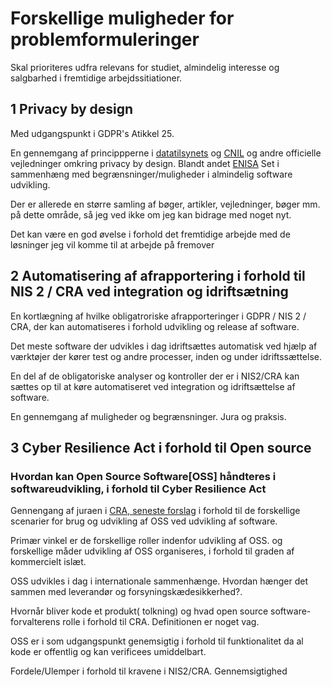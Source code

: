 # Forskellige muligheder for problemformuleringer

Skal prioriteres udfra relevans for studiet, almindelig interesse og salgbarhed i fremtidige arbejdssitiationer.

## 1 Privacy by design
Med udgangspunkt i GDPR's Atikkel 25. 

En gennemgang af princippperne i [datatilsynets](https://www.datatilsynet.dk/Media/637689328983143992/Behandlingssikkerhed%20og%20databeskyttelse%20gennem%20design%20og%20standardindstillinger_2018.pdf) og 
[CNIL](https://github.com/LINCnil/GDPR-Developer-Guide) og andre officielle vejledninger omkring privacy by design.
Blandt andet [ENISA](https://www.enisa.europa.eu/publications/data-protection-engineering)
Set i sammenhæng med begrænsninger/muligheder i almindelig software udvikling. 

Der er allerede en større samling af bøger, artikler, vejledninger, bøger mm. på dette område, så jeg ved ikke om jeg kan bidrage med noget nyt. 

Det kan være en god øvelse i forhold det fremtidige arbejde med de løsninger jeg vil komme til at arbejde på fremover  


## 2 Automatisering af afrapportering i forhold til NIS 2 / CRA ved integration og idriftsætning
En kortlægning af hvilke obligatroriske afrapporteringer i GDPR / NIS 2 / CRA, der kan automatiseres i forhold udvikling og release af software.

Det meste software der udvikles i dag idriftsættes automatisk ved hjælp af værktøjer der kører test og andre processer, inden og under idriftssættelse.

En del af de obligatoriske analyser og kontroller der er i NIS2/CRA kan sættes op til at køre automatiseret ved integration og idriftsættelse af software.

En gennemgang af muligheder og begrænsninger. Jura og praksis.



## 3 Cyber Resilience Act i forhold til Open source 
### Hvordan kan Open Source Software[OSS] håndteres i softwareudvikling, i forhold til Cyber Resilience Act

Gennengang af juraen i [CRA, seneste forslag](https://www.europarl.europa.eu/doceo/document/TA-9-2024-0130_DA.html) i forhold til de forskellige scenarier for brug og udvikling af OSS ved udvikling af software.

Primær vinkel er de forskellige roller indenfor udvikling af OSS. og forskellige måder udvikling af OSS organiseres, i forhold til graden af kommercielt islæt.

OSS udvikles i dag i internationale sammenhænge. Hvordan hænger det sammen med leverandør og forsyningskædesikkerhed?.

Hvornår bliver kode et produkt( tolkning) og hvad open source software-forvalterens rolle i forhold til CRA. Definitionen er noget vag. 

OSS er i som udgangspunkt genemsigtig i forhold til funktionalitet da al kode er offentlig og kan verificees umiddelbart. 

Fordele/Ulemper i forhold til kravene i NIS2/CRA. Gennemsigtighed  
